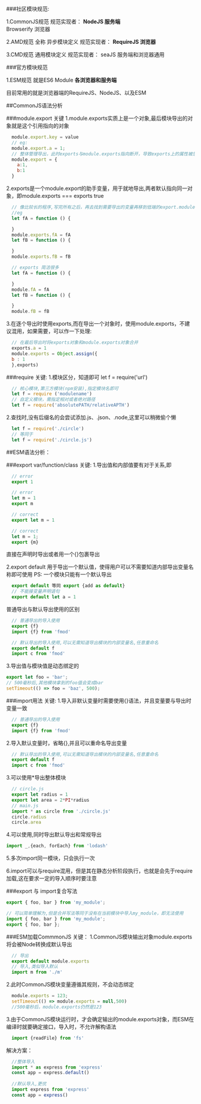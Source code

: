 ###社区模块规范:

1.CommonJS规范 
规范实现者：
**NodeJS 服务端**  
Browserify 浏览器 

2.AMD规范 全称 异步模块定义 
规范实现者：
**RequireJS 浏览器**

3.CMD规范 通用模块定义
规范实现者：
seaJS 服务端和浏览器通用

###官方模块规范

1.ESM规范 就是ES6 Module
  **各浏览器和服务端**


目前常用的就是浏览器端的RequireJS、NodeJS、以及ESM

##CommonJS语法分析

###module.export
关键
1.module.exports实质上是一个对象,最后模块导出的对象就是这个引用指向的对象
```js
  module.export.key = value
  // eg: 
  module.export.a = 1; 
  // 整体管理导出，此时exports与module.exports指向断开，导致exports上的属性被忽略
  module.export = {
    a:1,
    b:1
  }
```
2.exports是一个module.export的助手变量，用于就地导出,两者默认指向同一对象，即module.exports === exports true
```js
  // 像比较长的程序,写完所有之后，再去找到需要导出的变量再移到低端的export.module上逐个添加，是相当麻烦，一般在变量下决定是否导出
  //eg 
  let fA = function () {

  }
  module.exports.fA = fA
  let fB = function () {

  }
  module.exports.fB = fB

  // exports 简洁很多
  let fA = function () {

  }
  module.fA = fA
  let fB = function () {

  }
  module.fB = fB
```
3.在逐个导出时使用exports,而在导出一个对象时，使用module.exports，不建议混用，如果需要，可以作一下处理:
```js
  // 在最后导出时将exports对象和module.exports对象合并
  exports.a = 1
  module.exports = Object.assign({
  b : 1
  },exports)
```

###require
关键:
1.模块区分，知道即可
  let f = require('url')
```js
  // 核心模块,第三方模块(npm安装),指定模块名即可
  let f = require ('modulename')
  // 自定义模块，需指定相对或者绝对路径
  let f = require('absolutePATH/relativeAPTH')
```
2.查找时,没有后缀名的会尝试添加.js、.json、.node,这里可以稍微偷个懒
```js
  let f = require('./circle')
  // 等同于
  let f = require('./circle.js')
```

##ESM语法分析：

###export var/function/class
关键:
1.导出值和内部值要有对于关系,即
```js
  // error
  export 1

  // error
  let m = 1
  export m

  // correct
  export let m = 1

  // correct
  let m = 1;
  export {m}
```
直接在声明时导出或者用一个{}包裹导出

2.export default 用于导出一个默认值，使得用户可以不需要知道内部导出变量名称即可使用
PS: 一个模块只能有一个默认导出
```js
  export default 等同 export {add as default}
  // 不能接变量声明语句
  export default let a = 1
```
普通导出与默认导出使用的区别
```js
  // 普通导出的导入使用
  export {f}
  import {f} from 'fmod'

  // 默认导出的导入使用,可以无需知道导出模块的内部变量名,任意重命名
  export default f
  import c from 'fmod'
```

3.导出值与模块值是动态绑定的
```js
export let foo = 'bar';
// 500毫秒后,其他模块拿到的foo值会变成bar
setTimeout(() => foo = 'baz', 500);
```

###import用法
关键:
1.导入非默认变量时需要使用{}语法，并且变量要与导出时变量一致
```js
  // 普通导出的导入使用
  export {f}
  import {f} from 'fmod'
```
2.导入默认变量时，省略{},并且可以重命名导出变量
```js  
  // 默认导出的导入使用,可以无需知道导出模块的内部变量名,任意重命名
  export default f
  import c from 'fmod'
```
3.可以使用*导出整体模块
```js
  // circle.js
  export let radius = 1
  export let area = 2*PI*radius
  // main.js
  import * as circle from './circle.js'
  circle.radius
  circle.area
```
4.可以使用,同时导出默认导出和常规导出
```js
import _,{each, forEach} from 'lodash'
```

5.多次import同一模块，只会执行一次

6.import可以与require混用，但是其在静态分析阶段执行，也就是会先于require加载,这在要求一定的导入顺序时要注意


###export 与 import复合写法
```js
export { foo, bar } from 'my_module';

// 可以简单理解为,但是合并写法等同于没有在当前模块中导入my_module，即无法使用
import { foo, bar } from 'my_module';
export { foo, bar };
```

###ESM加载CommmonJS
关键：
1.CommonJS模块输出对象module.exports将会被Node转换成默认导出
```js
  // 导出
  export default module.exports
  // 导入,类似导入默认
  import m from './m'
```
2.此时CommonJS模块变量遵循其规则，不会动态绑定
```js
  module.exports = 123;
  setTimeout(() => module.exports = null,500)
  //500毫秒后，module.exports仍然是123
```
3.由于CommonJS模块运行时，才会确定输出的module.exports对象，而ESM在编译时就要确定接口，导入时，不允许解构语法
```js
  import {readFile} from 'fs'
```
解决方案：
```js
  //整体导入 
  import * as express from 'express'
  const app = express.default()
  
  //默认导入,更优
  import express from 'express'
  const app = express() 
```



